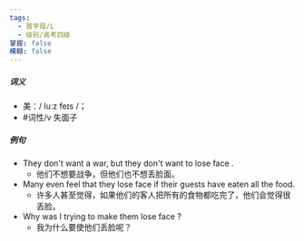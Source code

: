 ```yaml
---
tags:
  - 首字母/L
  - 级别/高考四级
掌握: false
模糊: false
---
```

##### 词义
- 美：/ luːz feɪs /；
- #词性/v  失面子
##### 例句
- They don't want a war, but they don't want to lose face .
	- 他们不想要战争，但他们也不想丢脸面。
- Many even feel that they lose face if their guests have eaten all the food.
	- 许多人甚至觉得，如果他们的客人把所有的食物都吃完了，他们会觉得很丢脸。
- Why was I trying to make them lose face ?
	- 我为什么要使他们丢脸呢？

